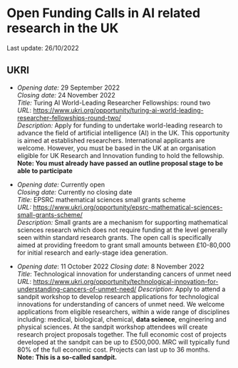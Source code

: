 # Open Funding Calls in AI related research in the UK

Last update: 26/10/2022

## UKRI


- *Opening date:* 29 September 2022  
  *Closing date:* 24 November 2022  
  *Title:* Turing AI World-Leading Researcher Fellowships: round two  
  *URL*:  https://www.ukri.org/opportunity/turing-ai-world-leading-researcher-fellowships-round-two/  
  *Description:* Apply for funding to undertake world-leading research to advance the field of artificial intelligence (AI) in the UK. This opportunity is aimed at established researchers. International applicants are welcome. However, you must be based in the UK at an organisation eligible for UK Research and Innovation funding to hold the fellowship.  
 **Note: You must already have passed an outline proposal stage to be able to participate**


- *Opening date:* Currently open  
  *Closing date:* Currently no closing date  
  *Title:* EPSRC mathematical sciences small grants scheme    
  *URL:* https://www.ukri.org/opportunity/epsrc-mathematical-sciences-small-grants-scheme/  
  *Description:* Small grants are a mechanism for supporting mathematical sciences research which does not require funding at the level generally seen within standard research grants. The open call is specifically aimed at providing freedom to grant small amounts between £10-80,000 for initial research and early-stage idea generation.


- *Opening date*: 11 October 2022
  *Closing date*: 8 November 2022  
  *Title*: Technological innovation for understanding cancers of unmet need
  *URL*: https://www.ukri.org/opportunity/technological-innovation-for-understanding-cancers-of-unmet-need/
  *Description*: Apply to attend a sandpit workshop to develop research applications for technological innovations for understanding of cancers of unmet need.
 We welcome applications from eligible researchers, within a wide range of disciplines including: medical, biological, chemical, **data science**, engineering and physical sciences. At the sandpit workshop attendees will create research project proposals together.
The full economic cost of projects developed at the sandpit can be up to £500,000. MRC will typically fund 80% of the full economic cost. Projects can last up to 36 months.  
  **Note: This is a so-called sandpit.**